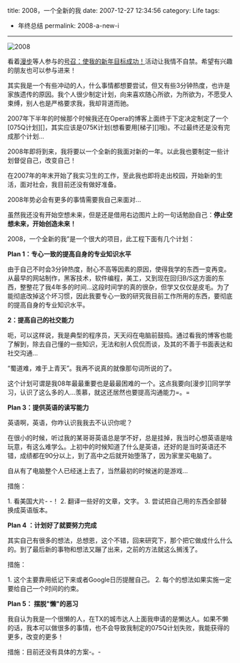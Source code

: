 title: 2008，一个全新的我
date: 2007-12-27 12:34:56 
category: Life
tags: 
- 年终总结
permalink: 2008-a-new-i

---

![2008](http://photo15.yupoo.com/20071211/204417_288166203_m.jpg)

看着[漫步](http://roamlog.cn/)等人参与的[号召：使我的新年目标成功！](http://www.mifengtd.cn/articles/mifengtd-my-new-years-resolutions.html)活动让我情不自禁。希望有兴趣的朋友也可以参与进来！

其实我是一个有些冲动的人，什么事情都想要尝试，但又有些3分钟热度，也许是家族遗传的原因。我个人很少制定计划，向来喜欢随心所欲，为所欲为，不愿受人束缚，别人也是严格要求我，我却背道而驰。

2007年下半年的时候那个时候我还在Opera的博客上面终于下定决定制定了一个[075Q计划][]，其实应该是075K计划(想看要用[梯子][]哦)。不过最终还是没有完成那个计划...

2008年即将到来，我将要以一个全新的我面对新的一年。以此我也要制定一些计划督促自己，改变自己！

在2007年的年末开始了我实习生的工作，至此我也即将走出校园，开始新的生活，面对社会，我目前还没有做好准备。

2008年势必会有更多的事情需要我自己来面对...

虽然我还没有开始空想未来，但是还是借用右边图片上的一句话勉励自己：**停止空想未来，开始创造未来！**

2008，一个全新的我”是一个很大的项目，此工程下面有几个计划：

**Plan 1：专心一致的提高自身的专业知识水平**

由于自己不时会3分钟热度，耐心不高等因素的原因，使得我学的东西一变再变。从最早的网站制作，黑客技术，软件编程，美工，又到现在回归B/S这方面的东西，整整花了我4年多的时间...这段时间学的真的很杂，但学又仅仅是皮毛。为了能彻底改掉这个坏习惯，因此我要专心一致的研究我目前工作所用的东西，要彻底的提高自身的专业知识水平。

**2：提高自己的社交能力**

呃，可以这样说，我是典型的程序员，天天闷在电脑前鼓捣。通过看我的博客也能了解到，除去自己懂的一些知识，无法和别人侃侃而谈，及其的不善于书面表达和社交沟通...

“蜀道难，难于上青天”。我再不说真的就像那句词所说的了。

这个计划可谓是我08年最最重要也是最最困难的一个。这点我要向[漫步][]同学学习，认识了这么多的人...羡慕，就这还居然也要提高沟通能力=。=

**Plan 3：提供英语的读写能力**

英语啊，英语，你咋认识我我去不认识你呢？

在很小的时候，听过我的某哥哥英语总是学不好，总是挂掉，我当时心想英语是啥玩意，有这么难学么。上初中的时候知道了什么是英语，还好的是当时英语还不错，成绩都在90分以上，到了高中之后就开始堕落了，因为家里买电脑了。

自从有了电脑整个人已经迷上去了，当然最初的时候迷的是游戏...

措施：

​1. 看美国大片- -！
​2. 翻译一些好的文章，文字。
​3. 尝试把自己用的东西全部替换成英语版本。

**Plan 4 ：计划好了就要努力完成**

其实自己有很多的想法，总想恩，这个不错，回来研究下，那个把它做成什么什么的。到了最后新的事物和想法又蹦了出来，之前的方法就这么搁浅了。

措施：

​1. 这个主要靠用纸记下来或者Google日历提醒自己。
​2. 每个的想法如果实施一定要给自己一个时间的约束。

**Plan 5： 摆脱"懒"的恶习**

我自认为我是一个很懒的人，在TX的城市达人上面我申请的是懒达人。如果不懒的话，我本可以做很多的事情，也不会导致我制定的075Q计划失败，我能获得的更多，改变的更多！

措施：目前还没有具体的方案-。-
